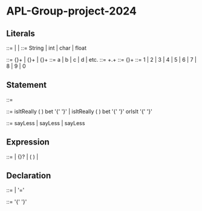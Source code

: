 # APL-Group-project-2024

## Literals

<literal> ::= <string> | <float> | <int>
<type> ::= String | int | char | float

<string> ::= {<string>}+ | {<char>}+ | {<int>}+
<char> ::= a | b | c | d | etc.
<float> ::= <int>+.<int>+
<int> ::= {<num>}+
<num> ::= 1 | 2 | 3 | 4 | 5 | 6 | 7 | 8 | 9 | 0

## Statement

<statement> ::= 

<selection-statement> ::= isItReally ( <expression> ) bet '{' <statement> '}' | isItReally ( <expression> ) bet '{' <statement> '}' orIsIt  '{' <statement> '}'

<return-statement> ::= sayLess | sayLess <identifier> | sayLess <literal>

## Expression

<expression> ::= <expression> | <expression> {<expression>}? | ( <expression> ) | <statement>

## Declaration

<type-declaration> ::= <type> <identifier> | <type> <identifier> '=' <literal>

<function-declaration> ::= <type> <identifier> '{' <expression> <return-statement> '}'
